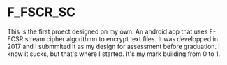 # F_FSCR_SC

This is the first proect designed on my own. An android app that uses F-FCSR stream cipher algorithmn to encrypt text files. It was developped in 2017 and I submmited it as my design for assessment before graduation. i know it sucks, but that's where I started. It's my mark building from 0 to 1. 

